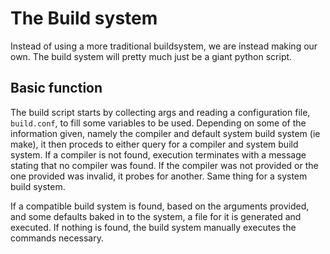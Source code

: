 # The Build system

Instead of using a more traditional buildsystem, we are instead making our own.
The build system will pretty much just be a giant python script.

## Basic function

The build script starts by collecting args and reading a configuration file, `build.conf`, to fill some variables to be used.
Depending on some of the information given, namely the compiler and default system build system (ie make), it then proceds to either query for a compiler and system build system.
If a compiler is not found, execution terminates with a message stating that no compiler was found.
If the compiler was not provided or the one provided was invalid, it probes for another.
Same thing for a system build system.

If a compatible build system is found, based on the arguments provided, and some defaults baked in to the system, a file for it is generated and executed.
If nothing is found, the build system manually executes the commands necessary.
